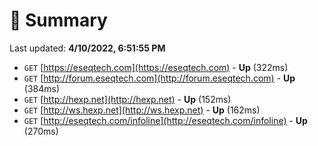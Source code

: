 # 📖 Summary
Last updated: **4/10/2022, 6:51:55 PM**

- `GET` [https://eseqtech.com](https://eseqtech.com) - **Up** (322ms)
- `GET` [http://forum.eseqtech.com](http://forum.eseqtech.com) - **Up** (384ms)
- `GET` [http://hexp.net](http://hexp.net) - **Up** (152ms)
- `GET` [http://ws.hexp.net](http://ws.hexp.net) - **Up** (162ms)
- `GET` [http://eseqtech.com/infoline](http://eseqtech.com/infoline) - **Up** (270ms)
